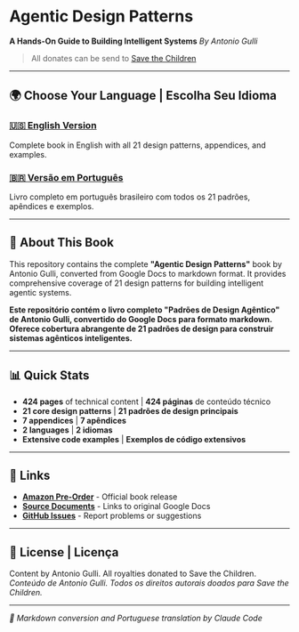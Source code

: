# Agentic Design Patterns
**A Hands-On Guide to Building Intelligent Systems**
*By Antonio Gulli*

> All donates can be send to [Save the Children](https://www.savethechildren.net/)

---

## 🌍 Choose Your Language | Escolha Seu Idioma

### [🇺🇸 **English Version**](./en/)
Complete book in English with all 21 design patterns, appendices, and examples.

### [🇧🇷 **Versão em Português**](./pt-br/)
Livro completo em português brasileiro com todos os 21 padrões, apêndices e exemplos.

---

## 📖 About This Book

This repository contains the complete **"Agentic Design Patterns"** book by Antonio Gulli, converted from Google Docs to markdown format. It provides comprehensive coverage of 21 design patterns for building intelligent agentic systems.

**Este repositório contém o livro completo "Padrões de Design Agêntico" de Antonio Gulli, convertido do Google Docs para formato markdown. Oferece cobertura abrangente de 21 padrões de design para construir sistemas agênticos inteligentes.**

---

## 📊 Quick Stats

- **424 pages** of technical content | **424 páginas** de conteúdo técnico
- **21 core design patterns** | **21 padrões de design principais**
- **7 appendices** | **7 apêndices**
- **2 languages** | **2 idiomas**
- **Extensive code examples** | **Exemplos de código extensivos**

---

## 🔗 Links

- **[Amazon Pre-Order](https://www.amazon.com/Agentic-Design-Patterns-Hands-Intelligent/dp/3032014018/)** - Official book release
- **[Source Documents](./SOURCES.md)** - Links to original Google Docs
- **[GitHub Issues](../../issues)** - Report problems or suggestions

---

## 📜 License | Licença

Content by Antonio Gulli. All royalties donated to Save the Children.
*Conteúdo de Antonio Gulli. Todos os direitos autorais doados para Save the Children.*

---

*🤖 Markdown conversion and Portuguese translation by Claude Code*
